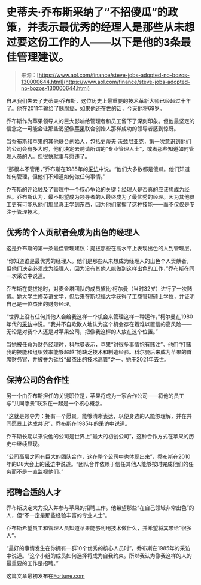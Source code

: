 <!--yml

类别：未分类

date: 2024-05-29 13:21:28

-->

# 史蒂夫·乔布斯采纳了“不招傻瓜”的政策，并表示最优秀的经理人是那些从未想过要这份工作的人——以下是他的3条最佳管理建议。

> 来源：[https://www.aol.com/finance/steve-jobs-adopted-no-bozos-130000644.html](https://www.aol.com/finance/steve-jobs-adopted-no-bozos-130000644.html)

自从我们失去了史蒂夫·乔布斯，这位历史上最重要的技术革新大师已经超过十年了。他在2011年输给了胰腺癌，如果他还在世的话，今天他将69岁。

乔布斯作为苹果领导人的巨大影响给管理者和员工留下了深刻印象。但他最坚定的信念之一可能会让那些渴望像[苹果](https://fortune.com/company/apple/)联合创始人那样成功的领导者感到惊讶。

当乔布斯和苹果的其他联合创始人，包括史蒂夫·沃兹尼亚克，第一次意识到他们的公司会有多大时，他们决定去聘请所谓的“专业管理人士”，或者那些知道如何管理人员的人。但很快就事与愿违了。

“那根本不管用，”乔布斯在1985年的[采访](https://www.youtube.com/watch?v=rQKis2Cfpeo)中说。“他们大多数都是傻瓜。他们知道如何管理，但他们不知道如何做任何事情。”

乔布斯的评论触及了管理中一个核心争论的关键：经理人是否真的应该想成为经理。乔布斯认为，最不期望成为领导者的人最终成为了最优秀的经理。因为其他员工更有可能从他们那里真正学到东西，因为他们掌握了这种技能——而不仅仅是专注于管理技术。

## 优秀的个人贡献者会成为出色的经理人

这是乔布斯的第一条最佳管理建议：提拔那些在高水平上表现出色的人到管理层。

“你知道谁是最优秀的经理人。他们是那些从未想成为经理人的出色个人贡献者，但他们决定必须成为经理人，因为没有其他人能做到这样出色的工作，”乔布斯在同一次采访中说道。

乔布斯在提拔她时，对麦金塔团队的成员黛比·柯尔曼（当时32岁）进行了一次赌博。她大学主修英语文学，但后来在斯坦福大学获得了工商管理硕士学位，并证明自己是一位杰出的财务经理。

“世界上没有任何其他人会给我这样一个机会来管理这样一种运作，”柯尔曼在1980年代的[采访](https://www.youtube.com/watch?v=rQKis2Cfpeo)中说。“我并不自欺欺人地认为这个机会存在着难以置信的高风险——无论是对我个人还是对苹果公司，把像我这样的人放在这个位置。”

当她被任命为财务经理时，科尔曼表示，苹果“对很多事情抱有赌注”。他们“打赌我的技能和组织效率能够超越”她缺乏技术和制造经验。科尔曼后来成为苹果的首席财务官，并被誉为硅谷“最杰出的技术高管”之一。她于2021年去世。

## 保持公司的合作性

另一个由乔布斯担任的关键职位是，苹果将成为一家合作公司——将他的员工与“共同愿景”联系在一起是一个核心概念。

“这就是领导力：拥有一个愿景，能够清晰表达，以便身边的人能够理解，并在共同愿景上达成共识”，乔布斯在1985年的采访中说道。

乔布斯长期以来说他的公司是世界上“最大的初创公司”，这种合作方式在苹果的历史中继续显现。

“公司高层之间有巨大的团队合作，这在整个公司中也体现出来”，乔布斯在2010年的D8大会上的[采访](https://www.youtube.com/watch?v=f60dheI4ARg)中说道。“团队合作依赖于信任其他人能够按时完成他们的任务而不是一直监视他们。”

## 招聘合适的人才

乔布斯决定大力投入并参与苹果的招聘工作。他希望那些“在自己领域非常出色”的人，但“不一定是那些经验丰富的专业人士”。

乔布斯希望员工和管理人员知道苹果能够利用技术做什么，并希望将其带给“很多人”。

“最好的事情发生在你拥有一群10个优秀的核心人员时”，乔布斯在1985年的采访中说道。“这个小组的成员如何选择将成为自我约束。所以我认为像我这样的人的最重要的工作是招聘。”

这篇文章最初发布在[Fortune.com](https://fortune.com/2024/02/24/steve-jobs-management-advice/)
